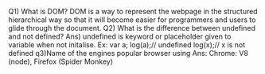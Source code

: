 Q1) What is DOM?
DOM is a way to represent the webpage in the structured hierarchical way so that it
will become easier for programmers and users to glide through the document.
Q2) What is the difference between undefined and not defined?
Ans) undefined is keyword or placeholder given to variable when not initalise.
Ex:
var a;
log(a);// undefined
log(x);// x is not defined
q3)Name of the engines popular browser using
Ans: Chrome: V8 (node), Firefox (Spider Monkey)

